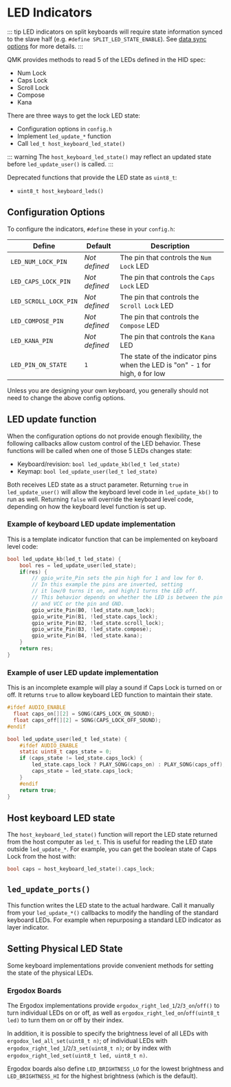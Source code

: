 # LED Indicators

::: tip
LED indicators on split keyboards will require state information synced to the slave half (e.g. `#define SPLIT_LED_STATE_ENABLE`). See [data sync options](split_keyboard#data-sync-options) for more details.
:::

QMK provides methods to read 5 of the LEDs defined in the HID spec:

* Num Lock
* Caps Lock
* Scroll Lock
* Compose
* Kana

There are three ways to get the lock LED state:
* Configuration options in `config.h`
* Implement `led_update_*` function
* Call `led_t host_keyboard_led_state()`

::: warning
The `host_keyboard_led_state()` may reflect an updated state before `led_update_user()` is called.
:::

Deprecated functions that provide the LED state as `uint8_t`:

* `uint8_t host_keyboard_leds()`

## Configuration Options

To configure the indicators, `#define` these in your `config.h`:

|Define               |Default      |Description                                |
|---------------------|-------------|-------------------------------------------|
|`LED_NUM_LOCK_PIN`   |*Not defined*|The pin that controls the `Num Lock` LED   |
|`LED_CAPS_LOCK_PIN`  |*Not defined*|The pin that controls the `Caps Lock` LED  |
|`LED_SCROLL_LOCK_PIN`|*Not defined*|The pin that controls the `Scroll Lock` LED|
|`LED_COMPOSE_PIN`    |*Not defined*|The pin that controls the `Compose` LED    |
|`LED_KANA_PIN`       |*Not defined*|The pin that controls the `Kana` LED       |
|`LED_PIN_ON_STATE`   |`1`          |The state of the indicator pins when the LED is "on" - `1` for high, `0` for low|

Unless you are designing your own keyboard, you generally should not need to change the above config options.

## LED update function

When the configuration options do not provide enough flexibility, the following callbacks allow custom control of the LED behavior. These functions will be called when one of those 5 LEDs changes state: 

* Keyboard/revision: `bool led_update_kb(led_t led_state)`
* Keymap: `bool led_update_user(led_t led_state)`

Both receives LED state as a struct parameter. Returning `true` in `led_update_user()` will allow the keyboard level code in `led_update_kb()` to run as well. Returning `false` will override the keyboard level code, depending on how the keyboard level function is set up.

### Example of keyboard LED update implementation

This is a template indicator function that can be implemented on keyboard level code:

```c
bool led_update_kb(led_t led_state) {
    bool res = led_update_user(led_state);
    if(res) {
        // gpio_write_Pin sets the pin high for 1 and low for 0.
        // In this example the pins are inverted, setting
        // it low/0 turns it on, and high/1 turns the LED off.
        // This behavior depends on whether the LED is between the pin
        // and VCC or the pin and GND.
        gpio_write_Pin(B0, !led_state.num_lock);
        gpio_write_Pin(B1, !led_state.caps_lock);
        gpio_write_Pin(B2, !led_state.scroll_lock);
        gpio_write_Pin(B3, !led_state.compose);
        gpio_write_Pin(B4, !led_state.kana);
    }
    return res;
}
```

### Example of user LED update implementation

This is an incomplete example will play a sound if Caps Lock is turned on or off. It returns `true` to allow keyboard LED function to maintain their state.

```c
#ifdef AUDIO_ENABLE
  float caps_on[][2] = SONG(CAPS_LOCK_ON_SOUND);
  float caps_off[][2] = SONG(CAPS_LOCK_OFF_SOUND);
#endif

bool led_update_user(led_t led_state) {
    #ifdef AUDIO_ENABLE
    static uint8_t caps_state = 0;
    if (caps_state != led_state.caps_lock) {
        led_state.caps_lock ? PLAY_SONG(caps_on) : PLAY_SONG(caps_off);
        caps_state = led_state.caps_lock;
    }
    #endif
    return true;
}
```

## Host keyboard LED state 

The `host_keyboard_led_state()` function will report the LED state returned from the host computer as `led_t`. This is useful for reading the LED state outside `led_update_*`. For example, you can get the boolean state of Caps Lock from the host with:

```c
bool caps = host_keyboard_led_state().caps_lock;
```

## `led_update_ports()`

This function writes the LED state to the actual hardware. Call it manually
from your `led_update_*()` callbacks to modify the handling of the standard
keyboard LEDs.
For example when repurposing a standard LED indicator as layer indicator.

## Setting Physical LED State

Some keyboard implementations provide convenient methods for setting the state of the physical LEDs.

### Ergodox Boards

The Ergodox implementations provide `ergodox_right_led_1`/`2`/`3_on`/`off()` to turn individual LEDs on or off, as well as `ergodox_right_led_on`/`off(uint8_t led)` to turn them on or off by their index.

In addition, it is possible to specify the brightness level of all LEDs with `ergodox_led_all_set(uint8_t n)`; of individual LEDs with `ergodox_right_led_1`/`2`/`3_set(uint8_t n)`; or by index with `ergodox_right_led_set(uint8_t led, uint8_t n)`.

Ergodox boards also define `LED_BRIGHTNESS_LO` for the lowest brightness and `LED_BRIGHTNESS_HI` for the highest brightness (which is the default).

